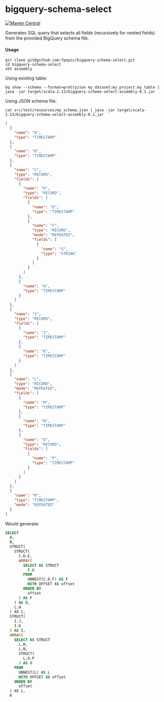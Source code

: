 # bigquery-schema-select

[![Maven Central](https://maven-badges.herokuapp.com/maven-central/com.github.fpopic/bigquery-schema-select/badge.svg?style=plastic)](https://maven-badges.herokuapp.com/maven-central/com.github.fpopic/bigquery-schema-select)

Generates SQL query that selects all fields (recursively for nested fields) from the provided BigQuery schema file.

#### Usage

```shell script
git clone git@github.com:fpopic/bigquery-schema-select.git
cd bigquery-schema-select
sbt assembly
```

Using existing table: 

```shell script
bq show --schema --format=prettyjson my_dataset:my_project.my_table | java -jar target/scala-2.13/bigquery-schema-select-assembly-0.1.jar
```

Using JSON schema file:

```shell script
cat src/test/resources/my_schema.json | java -jar target/scala-2.13/bigquery-schema-select-assembly-0.1.jar
```

```json
[
  {
    "name": "A",
    "type": "TIMESTAMP"
  },
  {
    "name": "B",
    "type": "TIMESTAMP"
  },
  {
    "name": "C",
    "type": "RECORD",
    "fields": [
      {
        "name": "D",
        "type": "RECORD",
        "fields": [
          {
            "name": "E",
            "type": "TIMESTAMP"
          },
          {
            "name": "F",
            "type": "RECORD",
            "mode": "REPEATED",
            "fields": [
              {
                "name": "G",
                "type": "STRING"
              }
            ]
          }
        ]
      },
      {
        "name": "H",
        "type": "TIMESTAMP"
      }
    ]
  },
  {
    "name": "I",
    "type": "RECORD",
    "fields": [
      {
        "name": "J",
        "type": "TIMESTAMP"
      },
      {
        "name": "K",
        "type": "TIMESTAMP"
      }
    ]
  },
  {
    "name": "L",
    "type": "RECORD",
    "mode": "REPEATED",
    "fields": [
      {
        "name": "M",
        "type": "TIMESTAMP"
      },
      {
        "name": "N",
        "type": "TIMESTAMP"
      },
      {
        "name": "O",
        "type": "RECORD",
        "fields": [
          {
            "name": "P",
            "type": "TIMESTAMP"
          }
        ]
      }
    ]
  },
  {
    "name": "R",
    "type": "TIMESTAMP",
    "mode": "REPEATED"
  }
]
```

Would generate:
```sql
SELECT
  A,
  B,
  STRUCT(
    STRUCT(
      C.D.E,
      ARRAY(
        SELECT AS STRUCT
          F.G
        FROM
          UNNEST(C.D.F) AS F
          WITH OFFSET AS offset
        ORDER BY
          offset
      ) AS F
    ) AS D,
    C.H
  ) AS C,
  STRUCT(
    I.J,
    I.K
  ) AS I,
  ARRAY(
    SELECT AS STRUCT
      L.M,
      L.N,
      STRUCT(
        L.O.P
      ) AS O
    FROM
      UNNEST(L) AS L
      WITH OFFSET AS offset
    ORDER BY
      offset
  ) AS L,
  R
```
